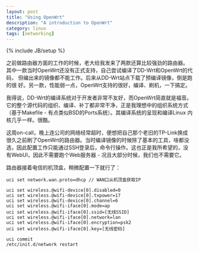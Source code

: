 ```yaml
---
layout: post
title: "Using OpenWrt"
description: "A introduction to OpenWrt"
category: linux
tags: [networking]
---
```

{% include JB/setup %}

之前做路由器方面的工作的时候，老大给我发来了两款还算比较强劲的路由器。
其中一款当时OpenWrt还没有正式支持，自己尝试编译了DD-Wrt和OpenWrt的代码，
但编出来的镜像都不能工作。后来从DD-Wrt站点下载了预编译镜像，倒是跑的很
好。另一款，性能弱一点，OpenWrt支持的很好，编译、刷机，一下搞定。

我得说，DD-Wrt的编译系统对于开发者非常不友好，而OpenWrt简直就是福音。
它的整个源代码的组织、编译、补丁都非常干净，正是我理想中的组织系统方式
（基于Makefile - 有点类似BSD的Ports系统）。其编译系统的呈现和编译Linux
内核几乎一样。很酷。

这周on-call，晚上连公司的网络经常超时，便想把自己那个老旧的TP-Link换成
很久之前刷了OpenWrt的路由器。当时编译镜像的时候除了基本的工具，啥都没
选，因此配置工作只能通过SSH登录后，命令行操作。这也正是我所希望的，没
有WebUI，因此不需要跑个Web服务器 - 况且大部分时候，我们也不需要它。

路由器接着电信的机顶盒，稍微配置一下就行了：

~~~
uci set network.wan.proto=dhcp // WAN口从机顶盒获取IP

uci set wireless.@wifi-device[0].disabled=0
uci set wireless.@wifi-device[0].txpower=17
uci set wireless.@wifi-device[0].channel=6
uci set wireless.@wifi-iface[0].mode=ap
uci set wireless.@wifi-iface[0].ssid=[无线SSID]
uci set wireless.@wifi-iface[0].network=lan
uci set wireless.@wifi-iface[0].encryption=psk2
uci set wireless.@wifi-iface[0].key=[无线密码]

uci commit
/etc/init.d/network restart
~~~

